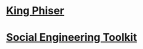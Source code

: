 # [King Phiser](Phishing/KingPhiser/README.md)
# [Social Engineering Toolkit](SocialEngineeringToolkit/README.md)